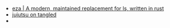 - [eza | A modern, maintained replacement for ls, written in rust](https://eza.rocks/)
- [jujutsu on tangled](https://blog.tangled.sh/stacking)
-